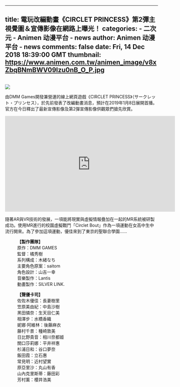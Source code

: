 
---
title: 電玩改編動畫《CIRCLET PRINCESS》第2彈主視覺圖＆宣傳影像在網路上曝光！
categories: 
    - 二次元
    - Animen 动漫平台 - news
author: Animen 动漫平台 - news
comments: false
date: Fri, 14 Dec 2018 18:39:00 GMT
thumbnail: https://www.animen.com.tw/animen_image/v8xZbqBNmBWV09Izu0nB_O_P.jpg
---

<div>   
<br><img src="https://www.animen.com.tw/animen_image/v8xZbqBNmBWV09Izu0nB_O_P.jpg" referrerpolicy="no-referrer"><br><p>由DMM Games開發兼營運的線上網頁遊戲《CIRCLET PRINCESS》（サークレット・プリンセス），於先前發表了改編動畫消息，預計在2019年1月8日展開首播。官方在今日釋出了最新宣傳影像及第2彈宣傳影像供觀眾們搶先欣賞。</p>
<iframe width="560" height="315" src="https://www.youtube.com/embed/jqU11N6hlyw" frameborder="0" allow="accelerometer; autoplay; encrypted-media; gyroscope; picture-in-picture" allowfullscreen></iframe><p>隨著AR與VR技術的發展，一項能將現實與虛擬情報疊加在一起的MR系統被研製成功。使用MR進行的校園虛擬戰鬥「Circlet Bout」作為一項運動在女高中生中流行開來。為了參加這項運動，優佳來到了東京的聖聯合學園……</p>

<p style="margin-left: 40px;"><strong>【製作團隊】</strong><br>
原作：DMM GAMES<br>
監督：橘秀樹<br>
系列構成：木緒なち<br>
主要角色原案：saitom<br>
角色設計：山吉一幸<br>
音樂製作：Lantis<br>
動畫製作：SILVER LINK.</p>

<p style="margin-left: 40px;"><strong>【聲優卡司】</strong><br>
佐佐木優佳：長妻樹里<br>
笠原美由紀：中島沙樹<br>
黑田憐奈：生天目仁美<br>
相澤步：水橋香織<br>
妮娜·阿維林：後藤麻衣<br>
藤村千景：種崎敦美<br>
日比野貴音：相川奈都姬<br>
關口莎莉娜：平井祥惠<br>
杉浦日和：谷口夢奈<br>
飯田霞：立石惠<br>
常見明：近村望實<br>
原亞里沙：丸山有香<br>
山內克里斯蒂：藤田彩<br>
芳村薰：櫻井浩美</p>
  
</div>
            